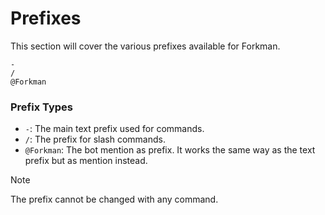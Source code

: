 # Prefixes

This section will cover the various prefixes available for Forkman. 

```
-
/
@Forkman
```

### Prefix Types
- `-`: The main text prefix used for commands.
- `/`: The prefix for slash commands.
- `@Forkman`: The bot mention as prefix. It works the same way as the text prefix but as mention instead.

> [!NOTE]
> The prefix cannot be changed with any command.
